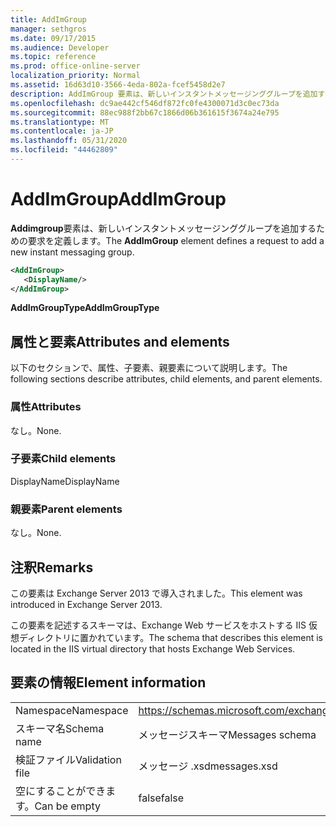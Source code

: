 ```yaml
---
title: AddImGroup
manager: sethgros
ms.date: 09/17/2015
ms.audience: Developer
ms.topic: reference
ms.prod: office-online-server
localization_priority: Normal
ms.assetid: 16d63d10-3566-4eda-802a-fcef5458d2e7
description: AddImGroup 要素は、新しいインスタントメッセージンググループを追加するための要求を定義します。
ms.openlocfilehash: dc9ae442cf546df872fc0fe4300071d3c0ec73da
ms.sourcegitcommit: 88ec988f2bb67c1866d06b361615f3674a24e795
ms.translationtype: MT
ms.contentlocale: ja-JP
ms.lasthandoff: 05/31/2020
ms.locfileid: "44462809"
---
```

# <a name="addimgroup"></a><span data-ttu-id="a3fd7-103">AddImGroup</span><span class="sxs-lookup"><span data-stu-id="a3fd7-103">AddImGroup</span></span>

<span data-ttu-id="a3fd7-104">**Addimgroup**要素は、新しいインスタントメッセージンググループを追加するための要求を定義します。</span><span class="sxs-lookup"><span data-stu-id="a3fd7-104">The **AddImGroup** element defines a request to add a new instant messaging group.</span></span> 
  
```XML
<AddImGroup>
   <DisplayName/>
</AddImGroup>
```

 <span data-ttu-id="a3fd7-105">**AddImGroupType**</span><span class="sxs-lookup"><span data-stu-id="a3fd7-105">**AddImGroupType**</span></span>
## <a name="attributes-and-elements"></a><span data-ttu-id="a3fd7-106">属性と要素</span><span class="sxs-lookup"><span data-stu-id="a3fd7-106">Attributes and elements</span></span>

<span data-ttu-id="a3fd7-107">以下のセクションで、属性、子要素、親要素について説明します。</span><span class="sxs-lookup"><span data-stu-id="a3fd7-107">The following sections describe attributes, child elements, and parent elements.</span></span>
  
### <a name="attributes"></a><span data-ttu-id="a3fd7-108">属性</span><span class="sxs-lookup"><span data-stu-id="a3fd7-108">Attributes</span></span>

<span data-ttu-id="a3fd7-109">なし。</span><span class="sxs-lookup"><span data-stu-id="a3fd7-109">None.</span></span>
  
### <a name="child-elements"></a><span data-ttu-id="a3fd7-110">子要素</span><span class="sxs-lookup"><span data-stu-id="a3fd7-110">Child elements</span></span>

<span data-ttu-id="a3fd7-111">DisplayName</span><span class="sxs-lookup"><span data-stu-id="a3fd7-111">DisplayName</span></span>
  
### <a name="parent-elements"></a><span data-ttu-id="a3fd7-112">親要素</span><span class="sxs-lookup"><span data-stu-id="a3fd7-112">Parent elements</span></span>

<span data-ttu-id="a3fd7-113">なし。</span><span class="sxs-lookup"><span data-stu-id="a3fd7-113">None.</span></span>
  
## <a name="remarks"></a><span data-ttu-id="a3fd7-114">注釈</span><span class="sxs-lookup"><span data-stu-id="a3fd7-114">Remarks</span></span>

<span data-ttu-id="a3fd7-115">この要素は Exchange Server 2013 で導入されました。</span><span class="sxs-lookup"><span data-stu-id="a3fd7-115">This element was introduced in Exchange Server 2013.</span></span>
  
<span data-ttu-id="a3fd7-116">この要素を記述するスキーマは、Exchange Web サービスをホストする IIS 仮想ディレクトリに置かれています。</span><span class="sxs-lookup"><span data-stu-id="a3fd7-116">The schema that describes this element is located in the IIS virtual directory that hosts Exchange Web Services.</span></span>
  
## <a name="element-information"></a><span data-ttu-id="a3fd7-117">要素の情報</span><span class="sxs-lookup"><span data-stu-id="a3fd7-117">Element information</span></span>

|||
|:-----|:-----|
|<span data-ttu-id="a3fd7-118">Namespace</span><span class="sxs-lookup"><span data-stu-id="a3fd7-118">Namespace</span></span>  <br/> |https://schemas.microsoft.com/exchange/services/2006/messages  <br/> |
|<span data-ttu-id="a3fd7-119">スキーマ名</span><span class="sxs-lookup"><span data-stu-id="a3fd7-119">Schema name</span></span>  <br/> |<span data-ttu-id="a3fd7-120">メッセージスキーマ</span><span class="sxs-lookup"><span data-stu-id="a3fd7-120">Messages schema</span></span>  <br/> |
|<span data-ttu-id="a3fd7-121">検証ファイル</span><span class="sxs-lookup"><span data-stu-id="a3fd7-121">Validation file</span></span>  <br/> |<span data-ttu-id="a3fd7-122">メッセージ .xsd</span><span class="sxs-lookup"><span data-stu-id="a3fd7-122">messages.xsd</span></span>  <br/> |
|<span data-ttu-id="a3fd7-123">空にすることができます。</span><span class="sxs-lookup"><span data-stu-id="a3fd7-123">Can be empty</span></span>  <br/> |<span data-ttu-id="a3fd7-124">false</span><span class="sxs-lookup"><span data-stu-id="a3fd7-124">false</span></span>  <br/> |
   

